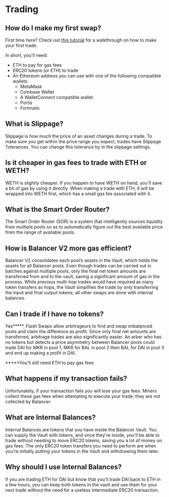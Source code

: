 # Trading

## How do I make my first swap?

First time here? Check out [this tutorial](../walkthroughs/trading.md) for a walkthrough on how to make your first trade. 

In short, you'll need:

* ETH to pay for gas fees
* ERC20 tokens \(or ETH\) to trade
* An Ethereum address you can use with one of the following compatible wallets
  * MetaMask
  * Coinbase Wallet
  * A WalletConnect compatible wallet
  * Portis
  * Fortmatic

## What is Slippage?

Slippage is how much the price of an asset changes during a trade. To make sure you get within the price range you expect, trades have Slippage Tolerances. You can change this tolerance by in the slippage settings.

## Is it cheaper in gas fees to trade with ETH or WETH?

WETH is slightly cheaper. If you happen to have WETH on hand, you'll save a bit of gas by using it directly. When making a trade with ETH, it will be wrapped into WETH first, which has a small gas fee associated with it.

## What is the Smart Order Router?

The Smart Order Router \(SOR\) is a system that intelligently sources liquidity from multiple pools so as to automatically figure out the best available price from the range of available pools.

## How is Balancer V2 more gas efficient?

Balancer V2 consolidates each pool’s assets in the Vault, which holds the assets for all Balancer pools. Even though trades can be carried out in batches against multiple pools, only the final net token amounts are transferred from and to the vault, saving a significant amount of gas in the process. While previous multi-hop trades would have required as many token transfers as hops, the Vault simplifies the trade by only transferring the input and final output tokens; all other swaps are done with internal balances.

## Can I trade if I have no tokens?

Yes**\***, Flash Swaps allow arbitrageurs to find and swap imbalanced pools and claim the difference as profit. Since only final net amounts are transferred, arbitrage trades are also significantly easier. An arber who has no tokens but detects a price asymmetry between Balancer pools could trade DAI for MKR in pool 1, MKR for BAL in pool 2 then BAL for DAI in pool 3 and end up making a profit in DAI.

**\***You'll still need ETH to pay gas fees

## What happens if my transaction fails?

Unfortunately, if your transaction fails you will lose your gas fees. Miners collect these gas fees when attempting to execute your trade; they are not collected by Balancer.

## What are Internal Balances?

Internal Balances are tokens that you have inside the Balancer Vault. You can supply the Vault with tokens, and once they're inside, you'll be able to trade without needing to move ERC20 tokens, saving you a lot of money on gas fees. The only ERC20 token transfers you need to perform are when you're initially putting your tokens in the Vault and withdrawing them later.

## Why should I use Internal Balances?

If you are trading ETH for DAI but know that you’ll trade DAI back to ETH in a few hours, you can keep both tokens in the vault and use them for your next trade without the need for a useless intermediate ERC20 transaction.

